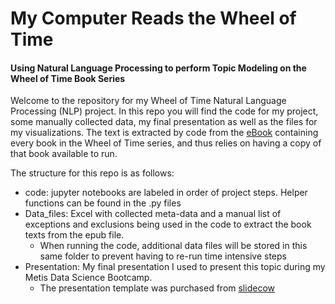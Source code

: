 # My Computer Reads the Wheel of Time

#### Using Natural Language Processing to perform Topic Modeling on the Wheel of Time Book Series

Welcome to the repository for my Wheel of Time Natural Language Processing (NLP) project. In this repo you will find the code for my project, some manually collected data, my final presentation as well as the files for my visualizations. The text is extracted by code from the [eBook](https://www.goodreads.com/book/show/22429484-the-complete-wheel-of-time) containing every book in the Wheel of Time series, and thus relies on having a copy of that book available to run.

The structure for this repo is as follows:

* code: jupyter notebooks are labeled in order of project steps. Helper functions can be found in the .py files
* Data_files: Excel with collected meta-data and a manual list of exceptions and exclusions being used in the code to extract the book texts from the epub file.
  * When running the code, additional data files will be stored in this same folder to prevent having to re-run time intensive steps
* Presentation: My final presentation I used to present this topic during my Metis Data Science Bootcamp.
  * The presentation template was purchased from [slidecow](https://www.slidecow.com/downloads/reem-powerpoint-template/) 